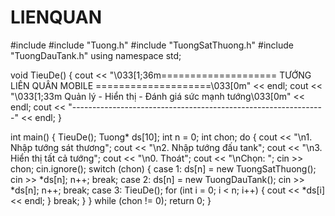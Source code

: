 # LIENQUAN
#include <iostream>
#include "Tuong.h"
#include "TuongSatThuong.h"
#include "TuongDauTank.h"
using namespace std;

void TieuDe() {
    cout << "\033[1;36m==================== TƯỚNG LIÊN QUÂN MOBILE ====================\033[0m" << endl;
    cout << "\033[1;33m       Quản lý - Hiển thị - Đánh giá sức mạnh tướng\033[0m" << endl;
    cout << "---------------------------------------------------------------" << endl;
}

int main() {
    TieuDe();
    Tuong* ds[10];
    int n = 0;
    int chon;
    do {
        cout << "\n1. Nhập tướng sát thương";
        cout << "\n2. Nhập tướng đấu tank";
        cout << "\n3. Hiển thị tất cả tướng";
        cout << "\n0. Thoát";
        cout << "\nChọn: "; cin >> chon;
        cin.ignore();
        switch (chon) {
        case 1:
            ds[n] = new TuongSatThuong();
            cin >> *ds[n]; n++;
            break;
        case 2:
            ds[n] = new TuongDauTank();
            cin >> *ds[n]; n++;
            break;
        case 3:
            TieuDe();
            for (int i = 0; i < n; i++) {
                cout << *ds[i] << endl;
            }
            break;
        }
    } while (chon != 0);
    return 0;
}
